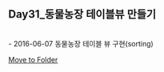 Day31_동물농장 테이블뷰 만들기
--
<br>
- 2016-06-07 동물농장 테이블 뷰 구현(sorting)

[Move to Folder](https://github.com/MijeongJeon/FAST-CAMPUS_iOS-SCHOOL/tree/master/Project/Day31_AnimalTableView)